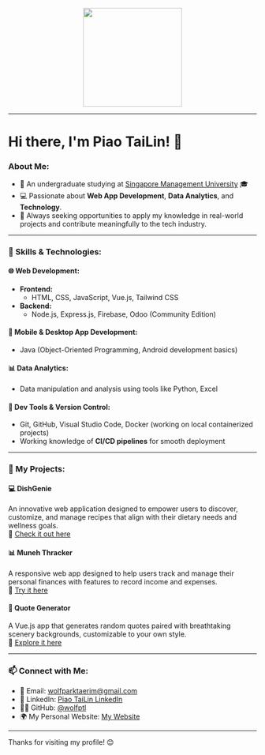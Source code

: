 <p align="center">
  <img src="https://clipart-library.com/img1/1754071.gif" width="200">
</p>

-----

# Hi there, I'm Piao TaiLin! 👋

### About Me:
+ 🏫 An undergraduate studying at [Singapore Management University](https://www.smu.edu.sg/) 🎓
+ 💻 Passionate about **Web App Development**, **Data Analytics**, and **Technology**.
+ 🚀 Always seeking opportunities to apply my knowledge in real-world projects and contribute meaningfully to the tech industry.

-----

### 🚀 Skills & Technologies:

#### 🌐 **Web Development:**
- **Frontend:**  
  - HTML, CSS, JavaScript, Vue.js, Tailwind CSS
- **Backend:**  
  - Node.js, Express.js, Firebase, Odoo (Community Edition)

#### 📱 **Mobile & Desktop App Development:**
- Java (Object-Oriented Programming, Android development basics)

#### 📊 **Data Analytics:**
- Data manipulation and analysis using tools like Python, Excel

#### 🔧 **Dev Tools & Version Control:**
- Git, GitHub, Visual Studio Code, Docker (working on local containerized projects)
- Working knowledge of **CI/CD pipelines** for smooth deployment
  
-----

### 🌟 My Projects:

#### 💻 **DishGenie**  
An innovative web application designed to empower users to discover, customize, and manage recipes that align with their dietary needs and wellness goals.  
🔗 [Check it out here](https://dishgenie.vercel.app/)

#### 📊 **Muneh Thracker**  
A responsive web app designed to help users track and manage their personal finances with features to record income and expenses.  
🔗 [Try it here](https://wolfptl-expense-tracker.vercel.app/)

#### 🌈 **Quote Generator**  
A Vue.js app that generates random quotes paired with breathtaking scenery backgrounds, customizable to your own style.  
🔗 [Explore it here](https://wolfptl-quote-generator.vercel.app/)

-----

### 📫 Connect with Me:

- 📧 Email: wolfparktaerim@gmail.com
- 💼 LinkedIn: [Piao TaiLin LinkedIn](https://www.linkedin.com/in/tailin-piao-9040bb287)
- 🧑‍💻 GitHub: [@wolfptl](https://github.com/wolfparktaerim)
- 🌍 My Personal Website: [My Website](https://wolfparktaerim.vercel.app/)

-----

Thanks for visiting my profile! 😊
